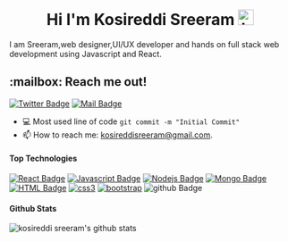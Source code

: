 <h1 align="center"> Hi I'm   Kosireddi Sreeram <img src="https://user-images.githubusercontent.com/1303154/88677602-1635ba80-d120-11ea-84d8-d263ba5fc3c0.gif" width="28px" alt="hi"></h1>

I am  Sreeram,web designer,UI/UX developer and hands on full stack web development using Javascript and React.

<h2>:mailbox: Reach me out!</h2>

[![Twitter Badge](https://img.shields.io/badge/-@Kosireddisreeram-1ca0f1?style=flat&labelColor=1ca0f1&logo=twitter&logoColor=white&link=https://twitter.com/kosireddiSreeram)](https://twitter.com/SreeramKosired3)   [![Mail Badge](https://img.shields.io/badge/-kosireddiSreeram-c0392b?style=flat&labelColor=c0392b&logo=gmail&logoColor=white)](mailto:kosireddisreeram@gmail.com)
- :computer: Most used line of code `git commit -m "Initial Commit"`
- 📫 How to reach me: kosireddisreeram@gmail.com.
  

#### Top Technologies

<!-- TODO: Make technologies links takes you to repositories -->
[![React Badge](https://img.shields.io/badge/-React-61DBFB?style=for-the-badge&labelColor=black&logo=react&logoColor=61DBFB)](#) [![Javascript Badge](https://img.shields.io/badge/-Javascript-F0DB4F?style=for-the-badge&labelColor=black&logo=javascript&logoColor=fff)](#)  [![Nodejs Badge](https://img.shields.io/badge/-Nodejs-3C873A?style=for-the-badge&labelColor=black&logo=node.js&logoColor=fff)](#)  [![Mongo Badge](https://img.shields.io/badge/-MongoDB-47A248?style=for-the-badge&labelColor=green&logo=MongoDB&logoColor=fff)](#)  [![HTML Badge](https://img.shields.io/badge/-html5-E34F26?style=for-the-badge&labelColor=E34F26&logo=HTML5&logoColor=fff)](#)  [![css3](https://img.shields.io/badge/-css3-1572B6?style=for-the-badge&labelColor=1572B6&logo=CSS3&logoColor=fff)](#)  [![bootstrap](https://img.shields.io/badge/-Bootstrap-7952B3?style=for-the-badge&labelColor=7952B3&logo=Bootstrap&logoColor=fff)](#)  ![github Badge](https://img.shields.io/badge/-GitHub-181717?style=for-the-badge&labelColor=181717&logo=GitHub&logoColor=fff)






#### Github Stats

![kosireddi sreeram's github stats](https://github-readme-stats.vercel.app/api?username=kosireddisreeram&count_private=true&theme=tokyonight)




